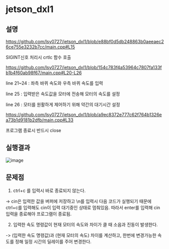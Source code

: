 # jetson_dxl1

## 설명

https://github.com/lsy0727/jetson_dxl1/blob/e88bf0d5db248863b0aeeaec26ce755e3232b7cc/main.cpp#L15

SIGINT신호 처리시 crtlc 함수 호출

https://github.com/lsy0727/jetson_dxl1/blob/154c783f4a53964c7807fa133fb1b4f60ab98f67/main.cpp#L20-L26

line 21~24 : 좌측 바퀴 속도와 우측 바퀴 속도를 입력

line 25 : 입력받은 속도값을 모터에 전송해 모터의 속도를 설정

line 26 : 모터를 원활하게 제어하기 위해 약간의 대기시간 설정

https://github.com/lsy0727/jetson_dxl1/blob/a9ec8372e777c62f764b1326ea73b1d9181b2dfb/main.cpp#L33

프로그램 종료시 반드시 close

## 실행결과

![image](https://github.com/user-attachments/assets/bd9ac33c-a278-4957-94a5-fbe2f1ef92a7)

## 문제점

1. ctrl+c 를 입력시 바로 종료되지 않는다.

-> cin은 입력한 값을 버퍼에 저장하고 \n를 입력시 다음 코드가 실행되기 때문에 ctrl+c를 입력해도 cin이 입력 대기중인 상태로 멈춰있음. 따라서 enter를 입력해 cin 입력을 종료해야 프로그램이 종료됨.

2. 입력한 속도 명령값이 현재 모터의 속도와 차이가 클 때 소음과 진동이 발생한다.

-> (입력한 속도 명령값)과 (현재 모터의 속도) 차이를 계산하고, 한번에 변경가능한 속도를 정해 일정 시간의 딜레이를 주어 변경한다.
